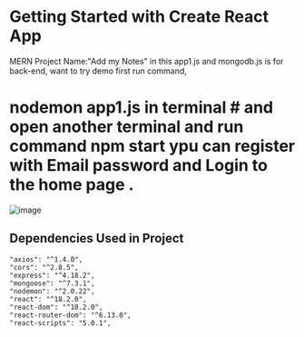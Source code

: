 # Getting Started with Create React App
MERN Project Name:"Add my Notes" in this app1.js and mongodb.js is for back-end, want to try demo first run command,
# nodemon app1.js in terminal # and open another terminal and run command npm start ypu can register with Email password and Login to the home page .

![image](https://github.com/saketh-j/todo/assets/109161554/c67b481e-63c2-4d1a-80b6-47ce3491b352)
## Dependencies Used in Project 
    "axios": "^1.4.0",
    "cors": "^2.8.5",
    "express": "^4.18.2",
    "mongoose": "^7.3.1",
    "nodemon": "^2.0.22",
    "react": "^18.2.0",
    "react-dom": "^18.2.0",
    "react-router-dom": "^6.13.0",
    "react-scripts": "5.0.1",
    




